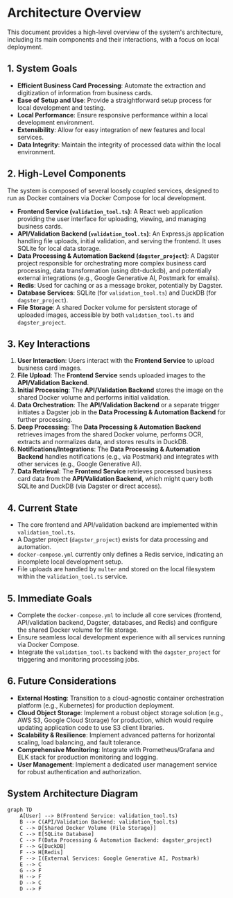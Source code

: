 # Architecture Overview

This document provides a high-level overview of the system's architecture, including its main components and their interactions, with a focus on local deployment.

## 1. System Goals

- **Efficient Business Card Processing**: Automate the extraction and digitization of information from business cards.
- **Ease of Setup and Use**: Provide a straightforward setup process for local development and testing.
- **Local Performance**: Ensure responsive performance within a local development environment.
- **Extensibility**: Allow for easy integration of new features and local services.
- **Data Integrity**: Maintain the integrity of processed data within the local environment.

## 2. High-Level Components

The system is composed of several loosely coupled services, designed to run as Docker containers via Docker Compose for local development.

- **Frontend Service (`validation_tool.ts`)**: A React web application providing the user interface for uploading, viewing, and managing business cards.
- **API/Validation Backend (`validation_tool.ts`)**: An Express.js application handling file uploads, initial validation, and serving the frontend. It uses SQLite for local data storage.
- **Data Processing & Automation Backend (`dagster_project`)**: A Dagster project responsible for orchestrating more complex business card processing, data transformation (using dbt-duckdb), and potentially external integrations (e.g., Google Generative AI, Postmark for emails).
- **Redis**: Used for caching or as a message broker, potentially by Dagster.
- **Database Services**: SQLite (for `validation_tool.ts`) and DuckDB (for `dagster_project`).
- **File Storage**: A shared Docker volume for persistent storage of uploaded images, accessible by both `validation_tool.ts` and `dagster_project`.

## 3. Key Interactions

1. **User Interaction**: Users interact with the **Frontend Service** to upload business card images.
2. **File Upload**: The **Frontend Service** sends uploaded images to the **API/Validation Backend**.
3. **Initial Processing**: The **API/Validation Backend** stores the image on the shared Docker volume and performs initial validation.
4. **Data Orchestration**: The **API/Validation Backend** or a separate trigger initiates a Dagster job in the **Data Processing & Automation Backend** for further processing.
5. **Deep Processing**: The **Data Processing & Automation Backend** retrieves images from the shared Docker volume, performs OCR, extracts and normalizes data, and stores results in DuckDB.
6. **Notifications/Integrations**: The **Data Processing & Automation Backend** handles notifications (e.g., via Postmark) and integrates with other services (e.g., Google Generative AI).
7. **Data Retrieval**: The **Frontend Service** retrieves processed business card data from the **API/Validation Backend**, which might query both SQLite and DuckDB (via Dagster or direct access).

## 4. Current State

- The core frontend and API/validation backend are implemented within `validation_tool.ts`.
- A Dagster project (`dagster_project`) exists for data processing and automation.
- `docker-compose.yml` currently only defines a Redis service, indicating an incomplete local development setup.
- File uploads are handled by `multer` and stored on the local filesystem within the `validation_tool.ts` service.

## 5. Immediate Goals

- Complete the `docker-compose.yml` to include all core services (frontend, API/validation backend, Dagster, databases, and Redis) and configure the shared Docker volume for file storage.
- Ensure seamless local development experience with all services running via Docker Compose.
- Integrate the `validation_tool.ts` backend with the `dagster_project` for triggering and monitoring processing jobs.

## 6. Future Considerations

- **External Hosting**: Transition to a cloud-agnostic container orchestration platform (e.g., Kubernetes) for production deployment.
- **Cloud Object Storage**: Implement a robust object storage solution (e.g., AWS S3, Google Cloud Storage) for production, which would require updating application code to use S3 client libraries.
- **Scalability & Resilience**: Implement advanced patterns for horizontal scaling, load balancing, and fault tolerance.
- **Comprehensive Monitoring**: Integrate with Prometheus/Grafana and ELK stack for production monitoring and logging.
- **User Management**: Implement a dedicated user management service for robust authentication and authorization.

## System Architecture Diagram

```mermaid
graph TD
    A[User] --> B(Frontend Service: validation_tool.ts)
    B --> C(API/Validation Backend: validation_tool.ts)
    C --> D[Shared Docker Volume (File Storage)]
    C --> E[SQLite Database]
    C --> F(Data Processing & Automation Backend: dagster_project)
    F --> G[DuckDB]
    F --> H[Redis]
    F --> I(External Services: Google Generative AI, Postmark)
    E --> C
    G --> F
    H --> F
    D --> C
    D --> F
```
